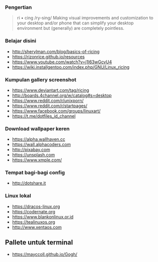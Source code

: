 ### Pengertian

> ri • cing
> /ry-sing/
> Making visual improvements and customization to your desktop and/or phone that can simplify your desktop environment but (generally) are completely pointless.

### Belajar disini 
* http://sherylman.com/blog/basics-of-ricing
* https://rizonrice.github.io/resources
* https://www.youtube.com/watch?v=j1I63wGcvU4
* https://wiki.installgentoo.com/index.php/GNU/Linux_ricing

### Kumpulan gallery screenshot
* https://www.deviantart.com/tag/ricing
* http://boards.4channel.org/w/catalog#s=desktop
* https://www.reddit.com/r/unixporn/
* https://www.reddit.com/r/startpages/
* https://www.facebook.com/groups/linuxart/
* https://t.me/dotfiles_id_channel

### Download wallpaper keren
* https://alpha.wallhaven.cc
* https://wall.alphacoders.com
* http://pixabay.com
* https://unsplash.com
* https://www.xmple.com/

### Tempat bagi-bagi config
* http://dotshare.it

### Linux lokal
* https://dracos-linux.org
* https://codernate.org
* https://www.blankonlinux.or.id
* https://tealinuxos.org
* http://www.xentaos.com

## Pallete untuk terminal
* https://mayccoll.github.io/Gogh/

